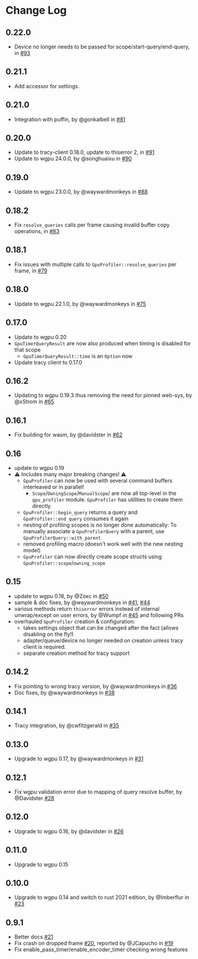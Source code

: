 # Change Log

## 0.22.0
* Device no longer needs to be passed for scope/start-query/end-query, in [#93](https://github.com/Wumpf/wgpu-profiler/pull/93)

## 0.21.1
* Add accessor for settings.

## 0.21.0
* Integration with puffin, by @gonkalbell in [#81](https://github.com/Wumpf/wgpu-profiler/pull/81)

## 0.20.0
* Update to tracy-client 0.18.0, update to thiserror 2, in [#91](https://github.com/Wumpf/wgpu-profiler/pull/91)
* Update to wgpu 24.0.0, by @songhuaixu in [#90](https://github.com/Wumpf/wgpu-profiler/pull/90)

## 0.19.0
* Update to wgpu 23.0.0, by @waywardmonkeys in [#88](https://github.com/Wumpf/wgpu-profiler/pull/88)

## 0.18.2
* Fix `resolve_queries` calls per frame causing invalid buffer copy operations, in [#83](https://github.com/Wumpf/wgpu-profiler/pull/83)

## 0.18.1
* Fix issues with multiple calls to `GpuProfiler::resolve_queries` per frame, in [#79](https://github.com/Wumpf/wgpu-profiler/pull/79)

## 0.18.0
* Update to wgpu 22.1.0, by @waywardmonkeys in [#75](https://github.com/Wumpf/wgpu-profiler/pull/75)

## 0.17.0
* Update to wgpu 0.20
* `GpuTimerQueryResult` are now also produced when timing is disabled for that scope
  * `GpuTimerQueryResult::time` is an `Option` now
* Update tracy client to 0.17.0

## 0.16.2

* Updating to wgpu 0.19.3 thus removing the need for pinned web-sys, by @xStrom in [#65](https://github.com/Wumpf/wgpu-profiler/pull/65)

## 0.16.1

* Fix building for wasm, by @davidster in [#62](https://github.com/Wumpf/wgpu-profiler/pull/62)

## 0.16

* update to wgpu 0.19
* ⚠️ Includes many major breaking changes! ⚠️
  * `GpuProfiler` can now be used with several command buffers interleaved or in parallel!
    * `Scope`/`OwningScope`/`ManualScope`/ are now all top-level in the `gpu_profiler` module. `GpuProfiler` has utilities to create them directly.
  * `GpuProfiler::begin_query` returns a query and `GpuProfiler::end_query` consumes it again
  * nesting of profiling scopes is no longer done automatically: To manually associate a `GpuProfilerQuery` with a parent, use `GpuProfilerQuery::with_parent`
  * removed profiling macro (doesn't work well with the new nesting model)
  * `GpuProfiler` can now directly create scope structs using `GpuProfiler::scope`/`owning_scope`

## 0.15

* update to wgpu 0.18, by @Zoxc in [#50](https://github.com/Wumpf/wgpu-profiler/pull/50)
* sample & doc fixes, by @waywardmonkeys in [#41](https://github.com/Wumpf/wgpu-profiler/pull/41), [#44](https://github.com/Wumpf/wgpu-profiler/pull/44)
* various methods return `thiserror` errors instead of internal unwrap/except on user errors, by @Wumpf in [#45](https://github.com/Wumpf/wgpu-profiler/pull/45) and following PRs
* overhauled `GpuProfiler` creation & configuration:
  * takes settings object that can be changed after the fact (allows disabling on the fly!)
  * adapter/queue/device no longer needed on creation unless tracy client is required.
  * separate creation method for tracy support

## 0.14.2

* Fix pointing to wrong tracy version, by @waywardmonkeys in [#36](https://github.com/Wumpf/wgpu-profiler/pull/35)
* Doc fixes, by @waywardmonkeys in [#38](https://github.com/Wumpf/wgpu-profiler/pull/35)

## 0.14.1

* Tracy integration, by @cwfitzgerald in [#35](https://github.com/Wumpf/wgpu-profiler/pull/35)

## 0.13.0

* Upgrade to wgpu 0.17, by @waywardmonkeys in [#31](https://github.com/Wumpf/wgpu-profiler/pull/31)

## 0.12.1

* Fix wgpu validation error due to mapping of query resolve buffer, by @Davidster [#28](https://github.com/Wumpf/wgpu-profiler/pull/28)

## 0.12.0

* Upgrade to wgpu 0.16, by @davidster in [#26](https://github.com/Wumpf/wgpu-profiler/pull/26)

## 0.11.0

* Upgrade to wgpu 0.15

## 0.10.0

* Upgrade to wgpu 0.14 and switch to rust 2021 edition, by @Imberflur in [#23](https://github.com/Wumpf/wgpu-profiler/pull/23)

## 0.9.1

* Better docs [#21](https://github.com/Wumpf/wgpu-profiler/pull/21)
* Fix crash on dropped frame [#20](https://github.com/Wumpf/wgpu-profiler/pull/20), reported by @JCapucho in [#19](https://github.com/Wumpf/wgpu-profiler/pull/19)
* Fix enable_pass_timer/enable_encoder_timer checking wrong features
